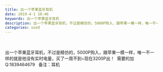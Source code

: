 ```yaml
---
title: 出一个苹果蓝牙耳机
date: 2019-4-1 18:46
keywords: 出一个苹果蓝牙耳机
description: 出一个苹果蓝牙耳机，不过是精仿的，5000P购入，跟苹果一模一样，唯一不一样的就是他没有实时电量，买了一周不到~现在3200P出！  需要的加Q:1839464679  备注：耳机
categories: used
---
```

<td class="t_f" id="postmessage_3368224">

<br/>
<br/>
出一个苹果蓝牙耳机，不过是精仿的，5000P购入，跟苹果一模一样，唯一不一样的就是他没有实时电量，买了一周不到~现在3200P出！  需要的加Q:1839464679   备注：耳机<br/>
</td>

